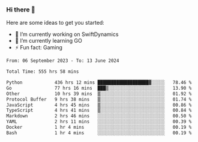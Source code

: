 ### Hi there 👋

Here are some ideas to get you started:

- 🔭 I’m currently working on SwiftDynamics
- 🌱 I’m currently learning GO
-  ⚡ Fun fact: Gaming
  
  <!--
- 👯 I’m looking to collaborate on ...
- 🤔 I’m looking for help with ...
- 💬 Ask me about ...
- 📫 How to reach me: ...
- 😄 Pronouns: ...
-->

<!--START_SECTION:waka-->

```txt
From: 06 September 2023 - To: 13 June 2024

Total Time: 555 hrs 58 mins

Python            436 hrs 12 mins ███████████████████▓░░░░░   78.46 %
Go                77 hrs 16 mins  ███▒░░░░░░░░░░░░░░░░░░░░░   13.90 %
Other             10 hrs 39 mins  ▒░░░░░░░░░░░░░░░░░░░░░░░░   01.92 %
Protocol Buffer   9 hrs 38 mins   ▒░░░░░░░░░░░░░░░░░░░░░░░░   01.74 %
JavaScript        4 hrs 45 mins   ▒░░░░░░░░░░░░░░░░░░░░░░░░   00.86 %
TypeScript        4 hrs 41 mins   ▒░░░░░░░░░░░░░░░░░░░░░░░░   00.84 %
Markdown          2 hrs 46 mins   ░░░░░░░░░░░░░░░░░░░░░░░░░   00.50 %
YAML              2 hrs 11 mins   ░░░░░░░░░░░░░░░░░░░░░░░░░   00.39 %
Docker            1 hr 4 mins     ░░░░░░░░░░░░░░░░░░░░░░░░░   00.19 %
Bash              1 hr 4 mins     ░░░░░░░░░░░░░░░░░░░░░░░░░   00.19 %
```

<!--END_SECTION:waka-->
